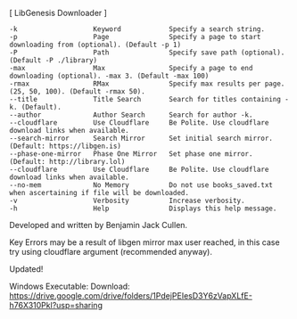 
[  LibGenesis Downloader   ]

    -k                   Keyword            Specify a search string.
    -p                   Page               Specify a page to start downloading from (optional). (Default -p 1)
    -P                   Path               Specify save path (optional). (Default -P ./library)
    -max                 Max                Specify a page to end downloading (optional). -max 3. (Default -max 100)
    -rmax                RMax               Specify max results per page. (25, 50, 100). (Default -rmax 50).
    --title              Title Search       Search for titles containing -k. (Default).
    --author             Author Search      Search for author -k.
    --cloudflare         Use Cloudflare     Be Polite. Use cloudflare download links when available.
    --search-mirror      Search Mirror      Set initial search mirror. (Default: https://libgen.is)
    --phase-one-mirror   Phase One Mirror   Set phase one mirror. (Default: http://library.lol)
    --cloudflare         Use Cloudflare     Be Polite. Use cloudflare download links when available.
    --no-mem             No Memory          Do not use books_saved.txt when ascertaining if file will be downloaded.
    -v                   Verbosity          Increase verbosity.
    -h                   Help               Displays this help message.

Developed and written by Benjamin Jack Cullen.

Key Errors may be a result of libgen mirror max user reached, in this case try using cloudflare argument (recommended anyway).

Updated!

Windows Executable:
Download: https://drive.google.com/drive/folders/1PdejPEIesD3Y6zVapXLfE-h76X310Pkl?usp=sharing
